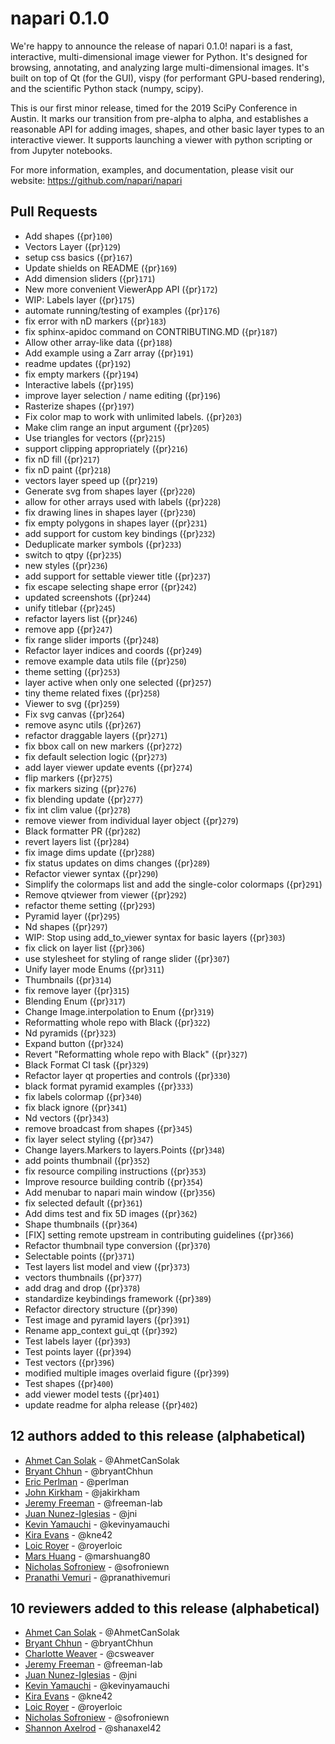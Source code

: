 # napari 0.1.0

We're happy to announce the release of napari 0.1.0! napari is a fast,
interactive, multi-dimensional image viewer for Python. It's designed for
browsing, annotating, and analyzing large multi-dimensional images. It's built
on top of Qt (for the GUI), vispy (for performant GPU-based rendering), and the
scientific Python stack (numpy, scipy).

This is our first minor release, timed for the 2019 SciPy Conference in Austin.
It marks our transition from pre-alpha to alpha, and establishes a reasonable
API for adding images, shapes, and other basic layer types to an interactive
viewer. It supports launching a viewer with python scripting or from Jupyter
notebooks.

For more information, examples, and documentation, please visit our website:
https://github.com/napari/napari

## Pull Requests

- Add shapes ({pr}`100`)
- Vectors Layer ({pr}`129`)
- setup css basics ({pr}`167`)
- Update shields on README ({pr}`169`)
- Add dimension sliders ({pr}`171`)
- New more convenient ViewerApp API ({pr}`172`)
- WIP: Labels layer ({pr}`175`)
- automate running/testing of examples ({pr}`176`)
- fix error with nD markers ({pr}`183`)
- fix sphinx-apidoc command on CONTRIBUTING.MD ({pr}`187`)
- Allow other array-like data ({pr}`188`)
- Add example using a Zarr array ({pr}`191`)
- readme updates ({pr}`192`)
- fix empty markers ({pr}`194`)
- Interactive labels ({pr}`195`)
- improve layer selection / name editing ({pr}`196`)
- Rasterize shapes ({pr}`197`)
- Fix color map to work with unlimited labels. ({pr}`203`)
- Make clim range an input argument ({pr}`205`)
- Use triangles for vectors ({pr}`215`)
- support clipping appropriately ({pr}`216`)
- fix nD fill ({pr}`217`)
- fix nD paint ({pr}`218`)
- vectors layer speed up ({pr}`219`)
- Generate svg from shapes layer ({pr}`220`)
- allow for other arrays used with labels ({pr}`228`)
- fix drawing lines in shapes layer ({pr}`230`)
- fix empty polygons in shapes layer ({pr}`231`)
- add support for custom key bindings ({pr}`232`)
- Deduplicate marker symbols ({pr}`233`)
- switch to qtpy ({pr}`235`)
- new styles ({pr}`236`)
- add support for settable viewer title ({pr}`237`)
- fix escape selecting shape error ({pr}`242`)
- updated screenshots ({pr}`244`)
- unify titlebar ({pr}`245`)
- refactor layers list ({pr}`246`)
- remove app ({pr}`247`)
- fix range slider imports ({pr}`248`)
- Refactor layer indices and coords ({pr}`249`)
- remove example data utils file ({pr}`250`)
- theme setting ({pr}`253`)
- layer active when only one selected ({pr}`257`)
- tiny theme related fixes ({pr}`258`)
- Viewer to svg ({pr}`259`)
- Fix svg canvas ({pr}`264`)
- remove async utils ({pr}`267`)
- refactor draggable layers ({pr}`271`)
- fix bbox call on new markers ({pr}`272`)
- fix default selection logic ({pr}`273`)
- add layer viewer update events ({pr}`274`)
- flip markers ({pr}`275`)
- fix markers sizing ({pr}`276`)
- fix blending update ({pr}`277`)
- fix int clim value ({pr}`278`)
- remove viewer from individual layer object ({pr}`279`)
- Black formatter PR ({pr}`282`)
- revert layers list ({pr}`284`)
- fix image dims update ({pr}`288`)
- fix status updates on dims changes ({pr}`289`)
- Refactor viewer syntax ({pr}`290`)
- Simplify the colormaps list and add the single-color colormaps ({pr}`291`)
- Remove qtviewer from viewer ({pr}`292`)
- refactor theme setting ({pr}`293`)
- Pyramid layer ({pr}`295`)
- Nd shapes ({pr}`297`)
- WIP: Stop using add_to_viewer syntax for basic layers ({pr}`303`)
- fix click on layer list ({pr}`306`)
- use stylesheet for styling of range slider ({pr}`307`)
- Unify layer mode Enums ({pr}`311`)
- Thumbnails ({pr}`314`)
- fix remove layer ({pr}`315`)
- Blending Enum ({pr}`317`)
- Change Image.interpolation to Enum ({pr}`319`)
- Reformatting whole repo with Black ({pr}`322`)
- Nd pyramids ({pr}`323`)
- Expand button ({pr}`324`)
- Revert "Reformatting whole repo with Black" ({pr}`327`)
- Black Format CI task ({pr}`329`)
- Refactor layer qt properties and controls ({pr}`330`)
- black format pyramid examples ({pr}`333`)
- fix labels colormap ({pr}`340`)
- fix black ignore ({pr}`341`)
- Nd vectors ({pr}`343`)
- remove broadcast from shapes ({pr}`345`)
- fix layer select styling ({pr}`347`)
- Change layers.Markers to layers.Points ({pr}`348`)
- add points thumbnail ({pr}`352`)
- fix resource compiling instructions ({pr}`353`)
- Improve resource building contrib ({pr}`354`)
- Add menubar to napari main window ({pr}`356`)
- fix selected default ({pr}`361`)
- Add dims test and fix 5D images ({pr}`362`)
- Shape thumbnails ({pr}`364`)
- [FIX] setting remote upstream in contributing guidelines  ({pr}`366`)
- Refactor thumbnail type conversion ({pr}`370`)
- Selectable points ({pr}`371`)
- Test layers list model and view ({pr}`373`)
- vectors thumbnails ({pr}`377`)
- add drag and drop ({pr}`378`)
- standardize keybindings framework ({pr}`389`)
- Refactor directory structure ({pr}`390`)
- Test image and pyramid layers ({pr}`391`)
- Rename app_context gui_qt ({pr}`392`)
- Test labels layer ({pr}`393`)
- Test points layer ({pr}`394`)
- Test vectors ({pr}`396`)
- modified multiple images overlaid figure ({pr}`399`)
- Test shapes ({pr}`400`)
- add viewer model tests ({pr}`401`)
- update readme for alpha release ({pr}`402`)

## 12 authors added to this release (alphabetical)

- [Ahmet Can Solak](https://github.com/napari/napari/commits?author=AhmetCanSolak) - @AhmetCanSolak
- [Bryant Chhun](https://github.com/napari/napari/commits?author=bryantChhun) - @bryantChhun
- [Eric Perlman](https://github.com/napari/napari/commits?author=perlman) - @perlman
- [John Kirkham](https://github.com/napari/napari/commits?author=jakirkham) - @jakirkham
- [Jeremy Freeman](https://github.com/napari/napari/commits?author=freeman-lab) - @freeman-lab
- [Juan Nunez-Iglesias](https://github.com/napari/napari/commits?author=jni) - @jni
- [Kevin Yamauchi](https://github.com/napari/napari/commits?author=kevinyamauchi) - @kevinyamauchi
- [Kira Evans](https://github.com/napari/napari/commits?author=kne42) - @kne42
- [Loic Royer](https://github.com/napari/napari/commits?author=royerloic) - @royerloic
- [Mars Huang](https://github.com/napari/napari/commits?author=marshuang80) - @marshuang80
- [Nicholas Sofroniew](https://github.com/napari/napari/commits?author=sofroniewn) - @sofroniewn
- [Pranathi Vemuri](https://github.com/napari/napari/commits?author=pranathivemuri) - @pranathivemuri

## 10 reviewers added to this release (alphabetical)

- [Ahmet Can Solak](https://github.com/napari/napari/commits?author=AhmetCanSolak) - @AhmetCanSolak
- [Bryant Chhun](https://github.com/napari/napari/commits?author=bryantChhun) - @bryantChhun
- [Charlotte Weaver](https://github.com/napari/napari/commits?author=csweaver) - @csweaver
- [Jeremy Freeman](https://github.com/napari/napari/commits?author=freeman-lab) - @freeman-lab
- [Juan Nunez-Iglesias](https://github.com/napari/napari/commits?author=jni) - @jni
- [Kevin Yamauchi](https://github.com/napari/napari/commits?author=kevinyamauchi) - @kevinyamauchi
- [Kira Evans](https://github.com/napari/napari/commits?author=kne42) - @kne42
- [Loic Royer](https://github.com/napari/napari/commits?author=royerloic) - @royerloic
- [Nicholas Sofroniew](https://github.com/napari/napari/commits?author=sofroniewn) - @sofroniewn
- [Shannon Axelrod](https://github.com/napari/napari/commits?author=shanaxel42) - @shanaxel42
